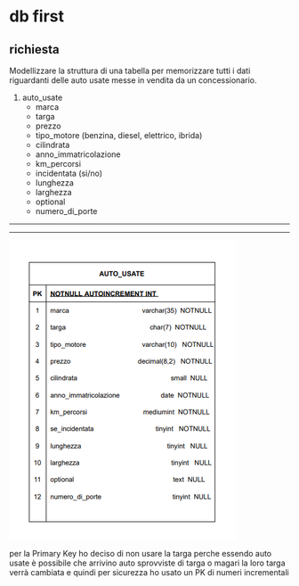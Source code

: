 # db first

## richiesta

Modellizzare la struttura di una tabella per memorizzare tutti i dati riguardanti delle auto usate messe in vendita da un concessionario.

1. auto_usate
    - marca
    - targa
    - prezzo
    - tipo_motore (benzina, diesel, elettrico, ibrida)
    - cilindrata 
    - anno_immatricolazione
    - km_percorsi
    - incidentata (si/no)
    - lunghezza 
    - larghezza 
    - optional 
    - numero_di_porte

<hr>
<hr>

![img](<imgWork/Screenshot 2024-01-18 173948.png>)

per la Primary Key ho deciso di non usare la targa perche essendo auto usate è possibile che arrivino auto sprovviste di targa o magari la loro targa verrà cambiata e quindi per sicurezza ho usato un PK di numeri incrementali